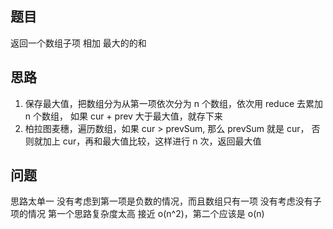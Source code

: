 ## 题目
返回一个数组子项 相加 最大的的和

## 思路
1. 保存最大值，把数组分为从第一项依次分为 n 个数组，依次用 reduce 去累加 n 个数组， 如果 cur + prev 大于最大值，就存下来
2. 柏拉图麦穗，遍历数组，如果 cur > prevSum, 那么 prevSum 就是 cur， 否则就加上 cur，再和最大值比较，这样进行 n 次，返回最大值

## 问题
思路太单一
没有考虑到第一项是负数的情况，而且数组只有一项
没有考虑没有子项的情况
第一个思路复杂度太高  接近 o(n^2)，第二个应该是 o(n)